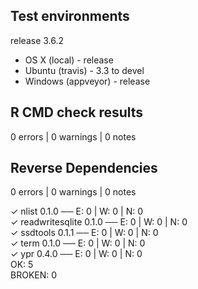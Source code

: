 ## Test environments

release 3.6.2

* OS X (local) - release
* Ubuntu (travis) - 3.3 to devel
* Windows (appveyor) - release

## R CMD check results

0 errors | 0 warnings | 0 notes

## Reverse Dependencies

0 errors | 0 warnings | 0 notes

✓ nlist 0.1.0                 ── E: 0     | W: 0     | N: 0    
✓ readwritesqlite 0.1.0       ── E: 0     | W: 0     | N: 0    
✓ ssdtools 0.1.1              ── E: 0     | W: 0     | N: 0    
✓ term 0.1.0                  ── E: 0     | W: 0     | N: 0    
✓ ypr 0.4.0                   ── E: 0     | W: 0     | N: 0    
OK: 5                   
BROKEN: 0
